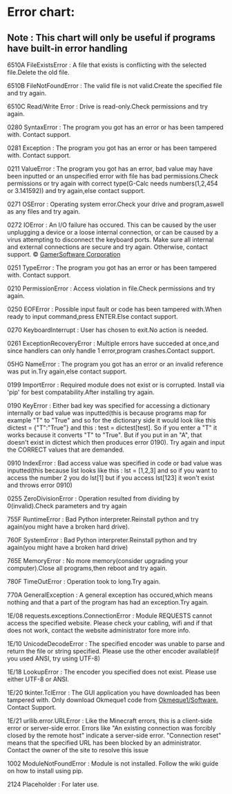 # Error chart:

## Note : This chart will only be useful if programs have built-in error handling

6510A FileExistsError : A file that exists is conflicting with the selected file.Delete the old file.


6510B FileNotFoundError : The valid file is not valid.Create the specified file and try again.


6510C Read/Write Error : Drive is read-only.Check permissions and try again.


0280 SyntaxError : The program you got has an error or has been tampered with. Contact support.


0281 Exception : The program you got has an error or has been tampered with. Contact support.


0211 ValueError : The program you got has an error, bad value may have been inputted or an unspecified error with file has bad permissions.Check permissions or try again with correct type(G-Calc needs numbers(1,2,454 or 3.141592)) and try again,else contact support.


0271 OSError : Operating system error.Check your drive and program,aswell as any files and try again.


0272 IOError : An I/O failure has occured. This can be caused by the user unplugging a device or a loose internal connection, or can be caused by a virus attempting to disconnect the keyboard ports. Make sure all internal and external connections are secure and try again. Otherwise, contact support. © [GamerSoftware Corporation](https://github.com/GamerSoft24/Software/blob/Main/Errors%20chart.md)


0251 TypeError : The program you got has an error or has been tampered with. Contact support.


0210 PermissionError : Access violation in file.Check permissions and try again.


0250 EOFError : Possible input fault or code has been tampered with.When ready to input command,press ENTER.Else contact support.


0270 KeyboardInterrupt : User has chosen to exit.No action is needed.


0261 ExceptionRecoveryError : Multiple errors have succeded at once,and since handlers can only handle 1 error,program crashes.Contact support.


05HG NameError : The program you got has an error or an invalid reference was put in.Try again,else contact support.


0199 ImportError : Required module does not exist or is corrupted. Install via 'pip' for best compatability.After installing try again.


0190 KeyError : Either bad key was specified for accessing a dictionary internally or bad value was inputted(this is because programs map for example "T" to "True" and so for the dictionary side it would look like this dictest = {"T":"True"} and this : test = dictest[test]. So if you enter a "T" it works because it converts "T" to "True". But if you put in an "A", that doesn't exist in dictest which then produces error 0190). Try again and input the CORRECT values that are demanded.


0910 IndexError : Bad access value was specified in code or bad value was inputted(this because list looks like this : lst = [1,2,3] and so if you want to access the number 2 you do lst[1] but if you access lst[123] it won't exist and throws error 0910)


0255 ZeroDivisionError : Operation resulted from dividing by 0(invalid).Check parameters and try again


755F RuntimeError : Bad Python interpreter.Reinstall python and try again(you might have a broken hard drive).


760F SystemError : Bad Python interpreter.Reinstall python and try again(you might have a broken hard drive)


765E MemoryError : No more memory(consider upgrading your computer).Close all programs,then reboot and try again.


780F TimeOutError : Operation took to long.Try again.


770A GeneralException : A general exception has occured,which means nothing and that a part of the program has had an exception.Try again.


1E/08 requests.exceptions.ConnectionError : Module REQUESTS cannot access the specified website. Please check your cabling, wifi and if that does not work, contact the website administrator fore more info.


1E/10 UnicodeDecodeError : The specified encoder was unable to parse and return the file or string specified. Please use the other encoder available(if you used ANSI, try using UTF-8)


1E/18 LookupError : The encoder you specified does not exist. Please use either UTF-8 or ANSI.


1E/20 tkinter.TclError : The GUI application you have downloaded has been tampered with. Only download Okmeque1 code from [Okmeque1/Software.](https://github.com/Okmeque1/Software) Contact Support.


1E/21 urllib.error.URLError : Like the Minecraft errors, this is a client-side error or server-side error. Errors like "An existing connection was forcibly closed by the remote host" indicate a server-side error. "Connection reset" means that the specified URL has been blocked by an administrator. Contact the owner of the site to resolve this issue


1002 ModuleNotFoundError : Module is not installed. Follow the wiki guide on how to install using pip.


2124 Placeholder : For later use.
